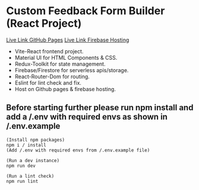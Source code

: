 # Custom Feedback Form Builder (React Project)

[Live Link GitHub Pages](https://rajatrjsharma.github.io/custom-feedback-form-builder/)
[Live Link Firebase Hosting](https://custom-form-96e8b.web.app)

- Vite-React frontend project.
- Material UI for HTML Components & CSS.
- Redux-Toolkit for state management.
- Firebase/Firestore for serverless apis/storage.
- React-Router-Dom for routing.
- Eslint for lint check and fix.
- Host on Github pages & firebase hosting.

## Before starting further please run npm install and add a /.env with required envs as shown in /.env.example

    (Install npm packages)
    npm i / install
    (Add /.env with required envs from /.env.example file)

    (Run a dev instance)
    npm run dev

    (Run a lint check)
    npm run lint
